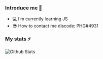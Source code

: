 ### Introduce me 👋

- 💻  I’m currently learning JS  
- 😎  How to contact me discode: PHG#4931

### My stats ⚡
![Github Stats](https://github-readme-stats.vercel.app/api?username=biud436&show_icons=true)
